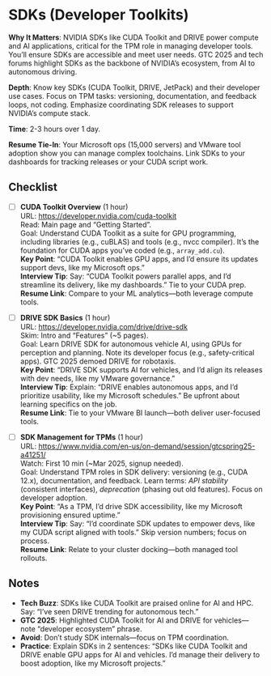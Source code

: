 # SDKs (Developer Toolkits)

**Why It Matters**: NVIDIA SDKs like CUDA Toolkit and DRIVE power compute and AI applications, critical for the TPM role in managing developer tools. You’ll ensure SDKs are accessible and meet user needs. GTC 2025 and tech forums highlight SDKs as the backbone of NVIDIA’s ecosystem, from AI to autonomous driving.

**Depth**: Know key SDKs (CUDA Toolkit, DRIVE, JetPack) and their developer use cases. Focus on TPM tasks: versioning, documentation, and feedback loops, not coding. Emphasize coordinating SDK releases to support NVIDIA’s compute stack.

**Time**: 2-3 hours over 1 day.

**Resume Tie-In**: Your Microsoft ops (15,000 servers) and VMware tool adoption show you can manage complex toolchains. Link SDKs to your dashboards for tracking releases or your CUDA script work.

## Checklist

- [ ] **CUDA Toolkit Overview** (1 hour)  
  URL: https://developer.nvidia.com/cuda-toolkit  
  Read: Main page and “Getting Started”.  
  Goal: Understand CUDA Toolkit as a suite for GPU programming, including libraries (e.g., cuBLAS) and tools (e.g., nvcc compiler). It’s the foundation for CUDA apps you’ve coded (e.g., `array_add.cu`).  
  **Key Point**: “CUDA Toolkit enables GPU apps, and I’d ensure its updates support devs, like my Microsoft ops.”  
  **Interview Tip**: Say: “CUDA Toolkit powers parallel apps, and I’d streamline its delivery, like my dashboards.” Tie to your CUDA prep.  
  **Resume Link**: Compare to your ML analytics—both leverage compute tools.

- [ ] **DRIVE SDK Basics** (1 hour)  
  URL: https://developer.nvidia.com/drive/drive-sdk  
  Skim: Intro and “Features” (~5 pages).  
  Goal: Learn DRIVE SDK for autonomous vehicle AI, using GPUs for perception and planning. Note its developer focus (e.g., safety-critical apps). GTC 2025 demoed DRIVE for robotaxis.  
  **Key Point**: “DRIVE SDK supports AI for vehicles, and I’d align its releases with dev needs, like my VMware governance.”  
  **Interview Tip**: Explain: “DRIVE enables autonomous apps, and I’d prioritize usability, like my Microsoft schedules.” Be upfront about learning specifics on the job.  
  **Resume Link**: Tie to your VMware BI launch—both deliver user-focused tools.

- [ ] **SDK Management for TPMs** (1 hour)  
  URL: https://www.nvidia.com/en-us/on-demand/session/gtcspring25-a41251/  
  Watch: First 10 min (~Mar 2025, signup needed).  
  Goal: Understand TPM roles in SDK delivery: versioning (e.g., CUDA 12.x), documentation, and feedback. Learn terms: *API stability* (consistent interfaces), *deprecation* (phasing out old features). Focus on developer adoption.  
  **Key Point**: “As a TPM, I’d drive SDK accessibility, like my Microsoft provisioning ensured uptime.”  
  **Interview Tip**: Say: “I’d coordinate SDK updates to empower devs, like my CUDA script aligned with tools.” Skip version numbers; focus on process.  
  **Resume Link**: Relate to your cluster docking—both managed tool rollouts.

## Notes
- **Tech Buzz**: SDKs like CUDA Toolkit are praised online for AI and HPC. Say: “I’ve seen DRIVE trending for autonomous tech.”  
- **GTC 2025**: Highlighted CUDA Toolkit for AI and DRIVE for vehicles—note “developer ecosystem” phrase.  
- **Avoid**: Don’t study SDK internals—focus on TPM coordination.  
- **Practice**: Explain SDKs in 2 sentences: “SDKs like CUDA Toolkit and DRIVE enable GPU apps for AI and vehicles. I’d manage their delivery to boost adoption, like my Microsoft projects.”